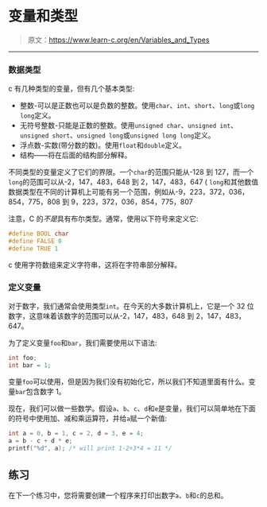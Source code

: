 # 变量和类型

> 原文：<https://www.learn-c.org/en/Variables_and_Types>

* * *

### 数据类型

c 有几种类型的变量，但有几个基本类型:

*   整数-可以是正数也可以是负数的整数。使用`char`、`int`、`short`、`long`或`long long`定义。
*   无符号整数-只能是正数的整数。使用`unsigned char`、`unsigned int`、`unsigned short`、`unsigned long`或`unsigned long long`定义。
*   浮点数-实数(带分数的数)。使用`float`和`double`定义。
*   结构——将在后面的结构部分解释。

不同类型的变量定义了它们的界限。一个`char`的范围只能从-128 到 127，而一个`long`的范围可以从-2，147，483，648 到 2，147，483，647 ( `long`和其他数值数据类型在不同的计算机上可能有另一个范围，例如从-9，223，372，036，854，775，808 到 9，223，372，036，854，775，807

注意，C 的*不是*具有布尔类型。通常，使用以下符号来定义它:

```cpp
#define BOOL char
#define FALSE 0
#define TRUE 1 
```

c 使用字符数组来定义字符串，这将在字符串部分解释。

### 定义变量

对于数字，我们通常会使用类型`int`。在今天的大多数计算机上，它是一个 32 位数字，这意味着该数字的范围可以从-2，147，483，648 到 2，147，483，647。

为了定义变量`foo`和`bar`，我们需要使用以下语法:

```cpp
int foo;
int bar = 1; 
```

变量`foo`可以使用，但是因为我们没有初始化它，所以我们不知道里面有什么。变量`bar`包含数字 1。

现在，我们可以做一些数学。假设`a`、`b`、`c`、`d`和`e`是变量，我们可以简单地在下面的符号中使用加、减和乘运算符，并给`a`赋一个新值:

```cpp
int a = 0, b = 1, c = 2, d = 3, e = 4;
a = b - c + d * e;
printf("%d", a); /* will print 1-2+3*4 = 11 */ 
```

## 练习

在下一个练习中，您将需要创建一个程序来打印出数字`a`、`b`和`c`的总和。